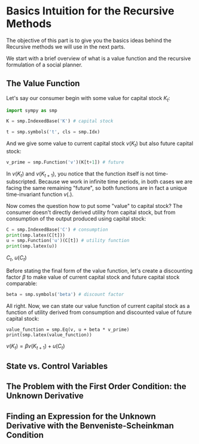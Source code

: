 # Basics Intuition for the Recursive Methods

The objective of this part is to give you the basics ideas behind the Recursive methods we will use in the next parts.

We start with a brief overview of what is a value function and the recursive formulation of a social planner.

## The Value Function

Let's say our consumer begin with some value for capital stock $K_t$:

```Python
import sympy as smp

K = smp.IndexedBase('K') # capital stock

t = smp.symbols('t', cls = smp.Idx)
```
And we give some value to current capital stock $v(K_t)$ but also future capital stock:

```Python
v_prime = smp.Function('v')(K[t+1]) # future
```

In $v(K_t)$ and $v(K_{t+1})$, you notice that the function itself is not time-subscripted. Because we work in infinite time periods, in both cases we are facing the same remaining "future", so both functions are in fact a unique time-invariant function $v(.)$.

Now comes the question how to put some "value" to capital stock? The consumer doesn't directly derived utility from capital stock, but from consumption of the output produced using capital stock:

```Python
C = smp.IndexedBase('C') # consumption
print(smp.latex(C[t]))
u = smp.Function('u')(C[t]) # utility function
print(smp.latex(u))
```
${C}_{t}$,
$u{\left({C}_{t} \right)}$

Before stating the final form of the value function, let's create a discounting factor $\beta$ to make value of current capital stock and future capital stock comparable:

```Python
beta = smp.symbols('beta') # discount factor
```

All right. Now, we can state our value function of current capital stock as a function of utility derived from consumption and discounted value of future capital stock:

```
value_function = smp.Eq(v, u + beta * v_prime)
print(smp.latex(value_function))
```
$v{\left({K}_{t} \right)} = \beta v{\left({K}_{t + 1} \right)} + u{\left({C}_{t} \right)}$

## State vs. Control Variables

## The Problem with the First Order Condition: the Unknown Derivative

## Finding an Expression for the Unknown Derivative with the Benveniste-Scheinkman Condition

